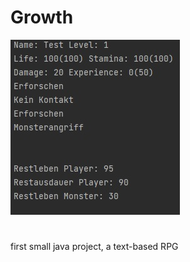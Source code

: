 # Growth

![PlayingGame](https://github.com/JellefAbbenseth/Software-playground/blob/main/Simple/Java/Growth/Dokumentation/Bilder/PlayingGame.jpg)

#
 first small java project, a text-based RPG
